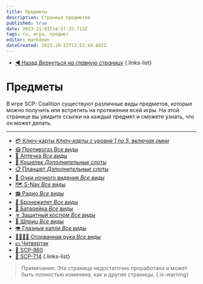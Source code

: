 ```yaml
---
title: Предметы
description: Страница предметов
published: true
date: 2023-11-01T14:57:37.713Z
tags: ru, игра, предмет
editor: markdown
dateCreated: 2023-10-15T13:53:44.882Z
---
```


- [:arrow_backward: Назад *Вернуться на главную страницу*](/ru/home)
{.links-list}
# Предметы
В игре SCP: Coalition существуют различные виды предметов, которые можно получить или встретить на протяжении всей игры. На этой странице вы увидите ссылки на каждый предмет и сможете узнать, что он может делать.

---
- [:credit_card: Ключ-карты *Ключ-карты с уровня 1 по 5, включая омни*](/ru/game/items/Keycards)
- [:mask: Противогаз *Все виды*](/ru/game/items/gas-mask)
- [:hospital: Аптечка *Все виды*](/ru/game/items/first-aid-kit)
- [:briefcase: Кошелек *Дополнительные слоты*](/ru/game/items/Wallet)
- [:clipboard: Планшет *Дополнительные слоты*](/ru/game/items/clipboard)
- [🥽 Очки ночного видения *Все виды*](/ru/game/items/nvg)
- [🗺️ S-Nav *Все виды*](/ru/game/items/SNAV)
- [📻 Радио *Все виды*](/ru/game/items/radio)
- [🦺 Бронежилет *Все виды*](/ru/game/items/ballistic-vest)
- [🔋 Батарейка *Все виды*](/ru/game/items/battery)
- [☣ Защитный костюм *Все виды*](/ru/game/items/hazmat-suit)
- [💉 Шприц *Все виды*](/ru/game/items/syringe)
- [👁️ Глазные капли *Все виды*](/ru/game/items/eyedrops)
- [✋🏻✋🏿 Оторванная рука *Все виды*](/ru/game/items/severed-hands)
- [💵 Четвертак](/ru/game/items/quarter)
- [🔑 SCP-860](/ru/game/items/scp-860)
- [💍 SCP-714](/ru/game/items/scp-714)
{.links-list}

> Примечание: Эта страница недостаточно проработана и может быть полностью изменена, как и другие страницы.
{.is-warning}